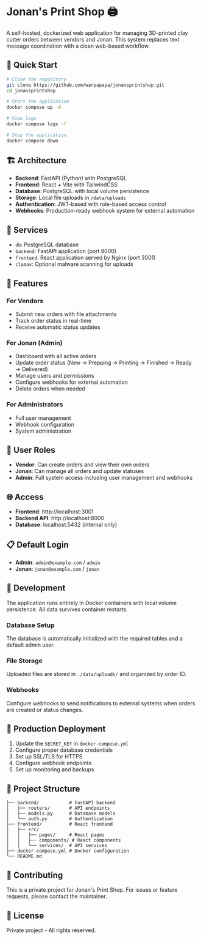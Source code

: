 # Jonan's Print Shop 🖨️

A self-hosted, dockerized web application for managing 3D-printed clay cutter orders between vendors and Jonan. This system replaces text message coordination with a clean web-based workflow.

## 🚀 Quick Start

```bash
# Clone the repository
git clone https://github.com/warpapaya/jonansprintshop.git
cd jonansprintshop

# Start the application
docker compose up -d

# View logs
docker compose logs -f

# Stop the application
docker compose down
```

## 🏗️ Architecture

- **Backend**: FastAPI (Python) with PostgreSQL
- **Frontend**: React + Vite with TailwindCSS
- **Database**: PostgreSQL with local volume persistence
- **Storage**: Local file uploads in `/data/uploads`
- **Authentication**: JWT-based with role-based access control
- **Webhooks**: Production-ready webhook system for external automation

## 🐳 Services

- `db`: PostgreSQL database
- `backend`: FastAPI application (port 8000)
- `frontend`: React application served by Nginx (port 3001)
- `clamav`: Optional malware scanning for uploads

## 🎯 Features

### For Vendors
- Submit new orders with file attachments
- Track order status in real-time
- Receive automatic status updates

### For Jonan (Admin)
- Dashboard with all active orders
- Update order status (New → Prepping → Printing → Finished → Ready → Delivered)
- Manage users and permissions
- Configure webhooks for external automation
- Delete orders when needed

### For Administrators
- Full user management
- Webhook configuration
- System administration

## 🔐 User Roles

- **Vendor**: Can create orders and view their own orders
- **Jonan**: Can manage all orders and update statuses
- **Admin**: Full system access including user management and webhooks

## 🌐 Access

- **Frontend**: http://localhost:3001
- **Backend API**: http://localhost:8000
- **Database**: localhost:5432 (internal only)

## 📋 Default Login

- **Admin**: `admin@example.com` / `admin`
- **Jonan**: `jonan@example.com` / `jonan`

## 🔧 Development

The application runs entirely in Docker containers with local volume persistence. All data survives container restarts.

### Database Setup
The database is automatically initialized with the required tables and a default admin user.

### File Storage
Uploaded files are stored in `./data/uploads/` and organized by order ID.

### Webhooks
Configure webhooks to send notifications to external systems when orders are created or status changes.

## 🚀 Production Deployment

1. Update the `SECRET_KEY` in `docker-compose.yml`
2. Configure proper database credentials
3. Set up SSL/TLS for HTTPS
4. Configure webhook endpoints
5. Set up monitoring and backups

## 📁 Project Structure

```
├── backend/           # FastAPI backend
│   ├── routers/       # API endpoints
│   ├── models.py      # Database models
│   └── auth.py        # Authentication
├── frontend/          # React frontend
│   ├── src/
│   │   ├── pages/     # React pages
│   │   ├── components/ # React components
│   │   └── services/  # API services
├── docker-compose.yml # Docker configuration
└── README.md
```

## 🤝 Contributing

This is a private project for Jonan's Print Shop. For issues or feature requests, please contact the maintainer.

## 📄 License

Private project - All rights reserved.
